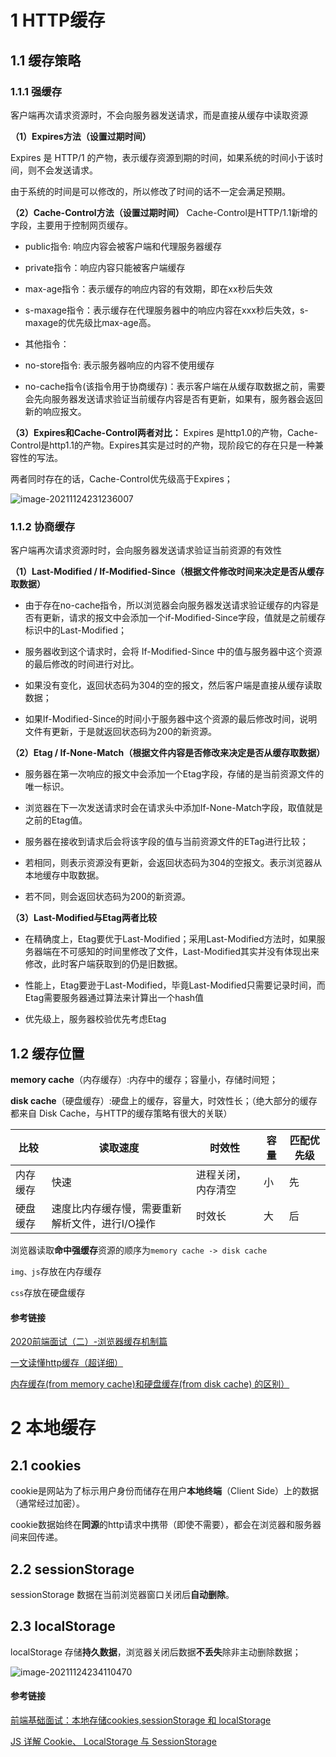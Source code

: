 # 1 HTTP缓存

## 1.1 缓存策略

### 1.1.1 强缓存

客户端再次请求资源时，不会向服务器发送请求，而是直接从缓存中读取资源

**（1）Expires方法（设置过期时间）**

Expires 是 HTTP/1 的产物，表示缓存资源到期的时间，如果系统的时间小于该时间，则不会发送请求。

由于系统的时间是可以修改的，所以修改了时间的话不一定会满足预期。

**（2）Cache-Control方法（设置过期时间）**
Cache-Control是HTTP/1.1新增的字段，主要用于控制网页缓存。

- public指令: 响应内容会被客户端和代理服务器缓存

- private指令：响应内容只能被客户端缓存

- max-age指令：表示缓存的响应内容的有效期，即在xx秒后失效

- s-maxage指令：表示缓存在代理服务器中的响应内容在xxx秒后失效，s-maxage的优先级比max-age高。

- 其他指令：

- no-store指令: 表示服务器响应的内容不使用缓存

- no-cache指令(该指令用于协商缓存)：表示客户端在从缓存取数据之前，需要会先向服务器发送请求验证当前缓存内容是否有更新，如果有，服务器会返回新的响应报文。

**（3）Expires和Cache-Control两者对比：**
Expires 是http1.0的产物，Cache-Control是http1.1的产物。Expires其实是过时的产物，现阶段它的存在只是一种兼容性的写法。

两者同时存在的话，Cache-Control优先级高于Expires；

![image-20211124231236007](D:\前端学习\zhanglongli\document-library\javaScript\缓存系列.assets\image-20211124231236007.png)

### 1.1.2 协商缓存

客户端再次请求资源时时，会向服务器发送请求验证当前资源的有效性

**（1）Last-Modified / If-Modified-Since（根据文件修改时间来决定是否从缓存取数据）**

- 由于存在no-cache指令，所以浏览器会向服务器发送请求验证缓存的内容是否有更新，请求的报文中会添加一个if-Modified-Since字段，值就是之前缓存标识中的Last-Modified；

- 服务器收到这个请求时，会将 If-Modified-Since 中的值与服务器中这个资源的最后修改的时间进行对比。

- 如果没有变化，返回状态码为304的空的报文，然后客户端是直接从缓存读取数据；

- 如果If-Modified-Since的时间小于服务器中这个资源的最后修改时间，说明文件有更新，于是就返回状态码为200的新资源。

**（2）Etag / If-None-Match（根据文件内容是否修改来决定是否从缓存取数据）**

- 服务器在第一次响应的报文中会添加一个Etag字段，存储的是当前资源文件的唯一标识。

- 浏览器在下一次发送请求时会在请求头中添加If-None-Match字段，取值就是之前的Etag值。

- 服务器在接收到请求后会将该字段的值与当前资源文件的ETag进行比较；

- 若相同，则表示资源没有更新，会返回状态码为304的空报文。表示浏览器从本地缓存中取数据。

- 若不同，则会返回状态码为200的新资源。

**（3）Last-Modified与Etag两者比较**

- 在精确度上，Etag要优于Last-Modified；采用Last-Modified方法时，如果服务器端在不可感知的时间里修改了文件，Last-Modified其实并没有体现出来修改，此时客户端获取到的仍是旧数据。
- 性能上，Etag要逊于Last-Modified，毕竟Last-Modified只需要记录时间，而Etag需要服务器通过算法来计算出一个hash值

- 优先级上，服务器校验优先考虑Etag

## 1.2 缓存位置

**memory cache**（内存缓存）:内存中的缓存；容量小，存储时间短；

**disk cache**（硬盘缓存）:硬盘上的缓存，容量大，时效性长；（绝大部分的缓存都来自 Disk Cache，与HTTP的缓存策略有很大的关联）

| 比较     | 读取速度                                        | 时效性             | 容量 | 匹配优先级 |
| -------- | ----------------------------------------------- | ------------------ | ---- | ---------- |
| 内存缓存 | 快速                                            | 进程关闭，内存清空 | 小   | 先         |
| 硬盘缓存 | 速度比内存缓存慢，需要重新解析文件，进行I/O操作 | 时效长             | 大   | 后         |

浏览器读取**命中强缓存**资源的顺序为`memory cache -> disk cache`

`img、js`存放在内存缓存

`css`存放在硬盘缓存



#### 参考链接

[2020前端面试（二）-浏览器缓存机制篇](https://blog.csdn.net/qq_41800649/article/details/108941774)

[一文读懂http缓存（超详细）](https://www.jianshu.com/p/227cee9c8d15)

[内存缓存(from memory cache)和硬盘缓存(from disk cache) 的区别）](https://blog.csdn.net/FengNext/article/details/100172186)



# 2 本地缓存

## 2.1 **cookies**

cookie是网站为了标示用户身份而储存在用户**本地终端**（Client Side）上的数据（通常经过加密）。

cookie数据始终在**同源**的http请求中携带（即使不需要），都会在浏览器和服务器间来回传递。

## 2.2 **sessionStorage**

sessionStorage 数据在当前浏览器窗口关闭后**自动删除**。

## 2.3 **localStorage**

localStorage 存储**持久数据**，浏览器关闭后数据**不丢失**除非主动删除数据；

![image-20211124234110470](D:\前端学习\zhanglongli\document-library\javaScript\缓存系列.assets\image-20211124234110470.png)

#### 参考链接

[前端基础面试：本地存储cookies,sessionStorage 和 localStorage](https://zhuanlan.zhihu.com/p/79840719)

[JS 详解 Cookie、 LocalStorage 与 SessionStorage](https://www.cnblogs.com/minigrasshopper/p/8064367.html)

  